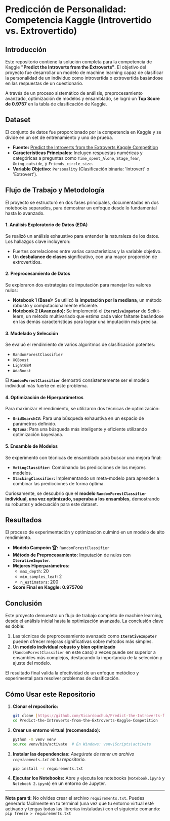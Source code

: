 # Predicción de Personalidad: Competencia Kaggle (Introvertido vs. Extrovertido)

## Introducción
Este repositorio contiene la solución completa para la competencia de Kaggle **"Predict the Introverts from the Extroverts"**. El objetivo del proyecto fue desarrollar un modelo de machine learning capaz de clasificar la personalidad de un individuo como introvertida o extrovertida basándose en las respuestas de un cuestionario.

A través de un proceso sistemático de análisis, preprocesamiento avanzado, optimización de modelos y ensamblado, se logró un **Top Score de 0.9757** en la tabla de clasificación de Kaggle.

## Dataset
El conjunto de datos fue proporcionado por la competencia en Kaggle y se divide en un set de entrenamiento y uno de prueba.
* **Fuente:** [Predict the Introverts from the Extroverts Kaggle Competition](https://www.kaggle.com/competitions/playground-series-s5e7)
* **Características Principales:** Incluyen respuestas numéricas y categóricas a preguntas como `Time_spent_Alone`, `Stage_fear`, `Going_outside`, y `Friends_circle_size`.
* **Variable Objetivo:** `Personality` (Clasificación binaria: 'Introvert' o 'Extrovert').

## Flujo de Trabajo y Metodología
El proyecto se estructuró en dos fases principales, documentadas en dos notebooks separados, para demostrar un enfoque desde lo fundamental hasta lo avanzado.

#### 1. Análisis Exploratorio de Datos (EDA)
Se realizó un análisis exhaustivo para entender la naturaleza de los datos. Los hallazgos clave incluyeron:
* Fuertes correlaciones entre varias características y la variable objetivo.
* Un **desbalance de clases** significativo, con una mayor proporción de extrovertidos.

#### 2. Preprocesamiento de Datos
Se exploraron dos estrategias de imputación para manejar los valores nulos:
* **Notebook 1 (Base):** Se utilizó la **imputación por la mediana**, un método robusto y computacionalmente eficiente.
* **Notebook 2 (Avanzado):** Se implementó el **`IterativeImputer`** de Scikit-learn, un método multivariado que estima cada valor faltante basándose en las demás características para lograr una imputación más precisa.

#### 3. Modelado y Selección
Se evaluó el rendimiento de varios algoritmos de clasificación potentes:
* `RandomForestClassifier`
* `XGBoost`
* `LightGBM`
* `AdaBoost`

El **`RandomForestClassifier`** demostró consistentemente ser el modelo individual más fuerte en este problema.

#### 4. Optimización de Hiperparámetros
Para maximizar el rendimiento, se utilizaron dos técnicas de optimización:
* **`GridSearchCV`:** Para una búsqueda exhaustiva en un espacio de parámetros definido.
* **`Optuna`:** Para una búsqueda más inteligente y eficiente utilizando optimización bayesiana.

#### 5. Ensamble de Modelos
Se experimentó con técnicas de ensamblado para buscar una mejora final:
* **`VotingClassifier`:** Combinando las predicciones de los mejores modelos.
* **`StackingClassifier`:** Implementando un meta-modelo para aprender a combinar las predicciones de forma óptima.

Curiosamente, se descubrió que el **modelo `RandomForestClassifier` individual, una vez optimizado, superaba a los ensambles**, demostrando su robustez y adecuación para este dataset.

## Resultados
El proceso de experimentación y optimización culminó en un modelo de alto rendimiento.

* **Modelo Campeón 🏆:** `RandomForestClassifier`
* **Método de Preprocesamiento:** Imputación de nulos con **`IterativeImputer`**.
* **Mejores Hiperparámetros:**
    * `max_depth`: 20
    * `min_samples_leaf`: 2
    * `n_estimators`: 200
* **Score Final en Kaggle:** **0.975708**

## Conclusión
Este proyecto demuestra un flujo de trabajo completo de machine learning, desde el análisis inicial hasta la optimización avanzada. La conclusión clave es doble:
1.  Las técnicas de preprocesamiento avanzado como **`IterativeImputer`** pueden ofrecer mejoras significativas sobre métodos más simples.
2.  Un **modelo individual robusto y bien optimizado** (`RandomForestClassifier` en este caso) a veces puede ser superior a ensambles más complejos, destacando la importancia de la selección y ajuste del modelo.

El resultado final valida la efectividad de un enfoque metódico y experimental para resolver problemas de clasificación.

## Cómo Usar este Repositorio

1.  **Clonar el repositorio:**
    ```bash
    git clone [https://github.com/Ricardouchub/Predict-the-Introverts-from-the-Extroverts-Kaggle-Competition.git](https://github.com/Ricardouchub/Predict-the-Introverts-from-the-Extroverts-Kaggle-Competition.git)
    cd Predict-the-Introverts-from-the-Extroverts-Kaggle-Competition
    ```
2.  **Crear un entorno virtual (recomendado):**
    ```bash
    python -m venv venv
    source venv/bin/activate  # En Windows: venv\Scripts\activate
    ```
3.  **Instalar las dependencias:**
    *Asegúrate de tener un archivo `requirements.txt` en tu repositorio.*
    ```bash
    pip install -r requirements.txt
    ```
4.  **Ejecutar los Notebooks:**
    Abre y ejecuta los notebooks (`Notebook.ipynb` y `Notebook 2.ipynb`) en un entorno de Jupyter.

---
**Nota para ti:** No olvides crear el archivo `requirements.txt`. Puedes generarlo fácilmente en tu terminal (una vez que tu entorno virtual esté activado y tengas todas las librerías instaladas) con el siguiente comando:
`pip freeze > requirements.txt`
